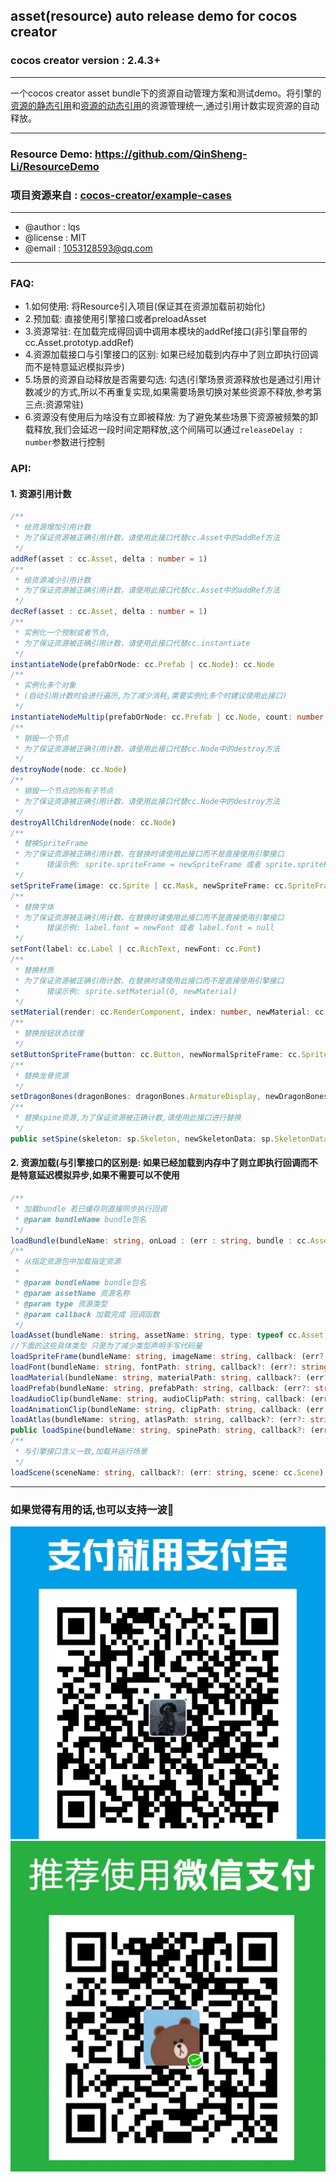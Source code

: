 ## asset(resource) auto release demo for cocos creator
### cocos creator version : 2.4.3+
---
一个cocos creator asset bundle下的资源自动管理方案和测试demo。将引擎的[资源的静态引用](https://docs.cocos.com/creator/manual/zh/asset-manager/release-manager.html#%E8%B5%84%E6%BA%90%E7%9A%84%E9%9D%99%E6%80%81%E5%BC%95%E7%94%A8)和[资源的动态引用](https://docs.cocos.com/creator/manual/zh/asset-manager/release-manager.html#%E8%B5%84%E6%BA%90%E7%9A%84%E5%8A%A8%E6%80%81%E5%BC%95%E7%94%A8)的资源管理统一,通过引用计数实现资源的自动释放。

---
### Resource Demo: https://github.com/QinSheng-Li/ResourceDemo
### 项目资源来自 : [cocos-creator/example-cases](https://github.com/cocos-creator/example-cases)
--- 
- @author : lqs
- @license : MIT
- @email : 1053128593@qq.com
---  
### FAQ:
- 1.如何使用: 将Resource引入项目(保证其在资源加载前初始化)
- 2.预加载: 直接使用引擎接口或者preloadAsset
- 3.资源常驻: 在加载完成得回调中调用本模块的addRef接口(非引擎自带的 cc.Asset.prototyp.addRef)
- 4.资源加载接口与引擎接口的区别: 如果已经加载到内存中了则立即执行回调而不是特意延迟模拟异步)
- 5.场景的资源自动释放是否需要勾选: 勾选(引擎场景资源释放也是通过引用计数减少的方式,所以不再重复实现,如果需要场景切换对某些资源不释放,参考第三点:资源常驻)
- 6.资源没有使用后为啥没有立即被释放: 为了避免某些场景下资源被频繁的卸载释放,我们会延迟一段时间定期释放,这个间隔可以通过```releaseDelay : number```参数进行控制 
### API:
#### 1. 资源引用计数
``` typescript
/** 
 * 给资源增加引用计数
 * 为了保证资源被正确引用计数，请使用此接口代替cc.Asset中的addRef方法
 */
addRef(asset : cc.Asset, delta : number = 1) 
/** 
 * 给资源减少引用计数
 * 为了保证资源被正确引用计数，请使用此接口代替cc.Asset中的addRef方法 
 */
decRef(asset : cc.Asset, delta : number = 1) 
/** 
 * 实例化一个预制或者节点,
 * 为了保证资源被正确引用计数，请使用此接口代替cc.instantiate 
 */
instantiateNode(prefabOrNode: cc.Prefab | cc.Node): cc.Node
/** 
 * 实例化多个对象
 * (自动引用计数时会进行遍历,为了减少消耗,需要实例化多个时建议使用此接口) 
 */
instantiateNodeMultip(prefabOrNode: cc.Prefab | cc.Node, count: number = 1): cc.Node[]
/**
 * 销毁一个节点
 * 为了保证资源被正确引用计数，请使用此接口代替cc.Node中的destroy方法
 */
destroyNode(node: cc.Node)
/**
 * 销毁一个节点的所有子节点
 * 为了保证资源被正确引用计数，请使用此接口代替cc.Node中的destroy方法
 */
destroyAllChildrenNode(node: cc.Node)
/** 
 * 替换SpriteFrame 
 * 为了保证资源被正确引用计数，在替换时请使用此接口而不是直接使用引擎接口 
 *      错误示例: sprite.spriteFrame = newSpriteFrame 或者 sprite.spriteFrame = null
 */
setSpriteFrame(image: cc.Sprite | cc.Mask, newSpriteFrame: cc.SpriteFrame)
/** 
 * 替换字体
 * 为了保证资源被正确引用计数，在替换时请使用此接口而不是直接使用引擎接口 
 *      错误示例: label.font = newFont 或者 label.font = null
 */
setFont(label: cc.Label | cc.RichText, newFont: cc.Font)
/** 
 * 替换材质
 * 为了保证资源被正确引用计数，在替换时请使用此接口而不是直接使用引擎接口 
 *      错误示例: sprite.setMaterial(0, newMaterial)
 */
setMaterial(render: cc.RenderComponent, index: number, newMaterial: cc.Material) 
/**
 * 替换按钮状态纹理
 */
setButtonSpriteFrame(button: cc.Button, newNormalSpriteFrame: cc.SpriteFrame, newPressedSpriteFrame: cc.SpriteFrame, newHoverSpriteFrame: cc.SpriteFrame, newDisableSpriteFrame: cc.SpriteFrame)
/**
 * 替换龙骨资源
 */
setDragonBones(dragonBones: dragonBones.ArmatureDisplay, newDragonBonesAsset: dragonBones.DragonBonesAsset, newDragonBonesAltas: dragonBones.DragonBonesAtlasAsset)
/**
 * 替换spine资源,为了保证资源被正确计数,请使用此接口进行替换
 */
public setSpine(skeleton: sp.Skeleton, newSkeletonData: sp.SkeletonData)`
```
#### 2. 资源加载(与引擎接口的区别是: 如果已经加载到内存中了则立即执行回调而不是特意延迟模拟异步,如果不需要可以不使用
``` typescript
/**
 * 加载bundle 若已缓存则直接同步执行回调
 * @param bundleName bundle包名
 */
loadBundle(bundleName: string, onLoad : (err : string, bundle : cc.AssetManager.Bundle))
/**
 * 从指定资源包中加载指定资源
 *
 * @param bundleName bundle包名
 * @param assetName 资源名称
 * @param type 资源类型
 * @param callback 加载完成 回调函数
 */
loadAsset(bundleName: string, assetName: string, type: typeof cc.Asset, callback?: (err?: string, asset?: cc.Asset) => void)
//下面的这些具体类型 只是为了减少类型声明手写代码量
loadSpriteFrame(bundleName: string, imageName: string, callback: (err?: string, spriteFrame?: cc.SpriteFrame) => void)
loadFont(bundleName: string, fontPath: string, callback?: (err?: string, font?: cc.Font) => void) 
loadMaterial(bundleName: string, materialPath: string, callback?: (err?: string, material?: cc.Material) => void) 
loadPrefab(bundleName: string, prefabPath: string, callback: (err?: string, prefab?: cc.Prefab) => void) 
loadAudioClip(bundleName: string, audioClipPath: string, callback: (err: string, clip: cc.AudioClip) => void) 
loadAnimationClip(bundleName: string, clipPath: string, callback: (err: string, clip: cc.AnimationClip) => void)
loadAtlas(bundleName: string, atlasPath: string, callback?: (err?: string, atlas?: cc.SpriteAtlas) => void)
public loadSpine(bundleName: string, spinePath: string, callback?: (err?: string, spine?: sp.SkeletonData) => void)
/**
 * 与引擎接口含义一致,加载并运行场景
 */
loadScene(sceneName: string, callback?: (err: string, scene: cc.Scene) => void)
```
---
### 如果觉得有用的话,也可以支持一波:pray:
![img](https://raw.githubusercontent.com/QinSheng-Li/qsbundle/master/images/alipay.jpg)
![img](https://raw.githubusercontent.com/QinSheng-Li/qsbundle/master/images/wechatpay.jpg)